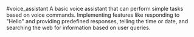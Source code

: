﻿#voice_assistant
A basic voice assistant that can perform simple tasks based on voice commands. Implementing features like responding to "Hello" and providing predefined responses, telling the time or date, and searching the web for information based on user queries.
